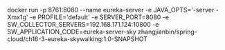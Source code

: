 docker run -p 8761:8080 --name eureka-server -e JAVA_OPTS='-server -Xmx1g' -e PROFILE='default' -e SERVER_PORT=8080 -e SW_COLLECTOR_SERVERS=192.168.171.124:10800 -e SW_APPLICATION_CODE=eureka-server-sky zhangjianbin/spring-cloud/ch16-3-eureka-skywalking:1.0-SNAPSHOT